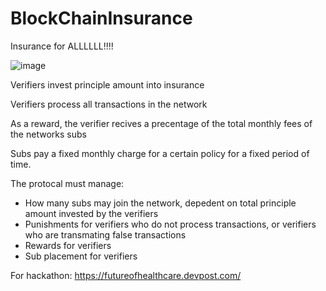 # BlockChainInsurance
Insurance for ALLLLLL!!!!

![image](https://user-images.githubusercontent.com/64921672/188497631-3cc87286-f163-4939-a6c1-88a331407efc.png)

Verifiers invest principle amount into insurance 

Verifiers process all transactions in the network

As a reward, the verifier recives a precentage of the total monthly fees of the networks subs

Subs pay a fixed monthly charge for a certain policy for a fixed period of time.

The protocal must manage:

- How many subs may join the network, depedent on total principle amount invested by the verifiers
- Punishments for verifiers who do not process transactions, or verifiers who are transmating false transactions
- Rewards for verifiers
- Sub placement for verifiers

For hackathon: https://futureofhealthcare.devpost.com/
